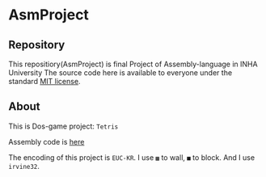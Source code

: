 # AsmProject
## Repository

This repositiory(AsmProject) is final Project of Assembly-language in INHA University 
The source code here is available to everyone under the standard [MIT license](/LICENSE).

## About

This is Dos-game project: `Tetris`

Assembly code is [here](/AsmProject/main.asm)

The encoding of this project is `EUC-KR`.
I use `▩` to wall, `■` to block. 
And I use `irvine32`.